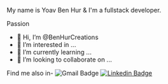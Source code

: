 My name is Yoav Ben Hur & I'm a fullstack developer.

Passion
- 👋 Hi, I’m @BenHurCreations
- 👀 I’m interested in ...
- 🌱 I’m currently learning ...
- 💞️ I’m looking to collaborate on ...

Find me also in-
![Gmail Badge](https://img.shields.io/badge/-yoavbenhur-c14438?style=flat-square&logo=Gmail&logoColor=white&link=mailto:yoavbenhur@gmail.com)
[![Linkedin Badge](https://img.shields.io/badge/-Yoav_Ben_Hur-blue?style=flat-square&logo=Linkedin&logoColor=white&link=https://www.linkedin.com/in/yoav-ben-hur-9a333826/)](https://www.linkedin.com/in/yoav-ben-hur-9a333826/)

